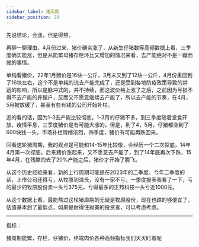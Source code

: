 ```yaml
---
sidebar_label: 猪周期
sidebar_position: 20
---
```


先说结论，会涨，但是得熬。

再聊一聊理由，4月份过来，猪价确实涨了，从新生仔猪数等高频数据上看，三季度确实能涨，但是从能繁母猪存栏环比又增加的情况来看，去产能绝对不是一蹴而就的事情。

单纯看猪价，22年1月猪价是16块一公斤，3月末又到了12块一公斤，4月份重回到了16块左右，这个不是单纯的说去产能完成了，还是受到各地防疫政策导致的禁运的影响，所以是脉冲式的，并不持续，而这波价格上涨了之后，之前因为亏损不得不去产能的养殖户，反而又不愿意继续去产能了，所以去产能的节奏，在4月，5月被放缓了，甚至有些有钱的公司开始补栏。

近的看的话，因为1-3去产能比较彻底，1-3月的仔猪不多，到三季度随着堂食开放，疫情平息，三季度猪价是有可能大涨的。但是，到了4，5月，仔猪都涨到了600块钱一头，市场补栏情绪浓烈，四季度，猪价有可能再跌回来。

回看这轮猪周期，我的观点是可能和14-15年比较像，会经历一个二次探底，14年4月第一次探底，后来猪价涨起来，又不愿意去产能了，到了14年底再次下跌，15年4月，在残酷的去了20%产能之后，猪价才开始了腾飞。

从这个历史经验来看，新的上行周期可能是在2023年的二季度。今年二季度的话，上市公司还得亏，从牧原到温氏，没有一家不亏，一季度报表我看了一下，亏的最少的牧原股份卖一头亏375元，亏得最多的正邦科技一头亏近1000元。

从这个数据上看，最能熬过这轮猪周期的无疑是牧原股份，现在也跌的够便宜了，估值基本到了最低点，如果是耐得住寂寞的投资者，可以考虑考虑。

---

指标：

猪周期能繁，存栏，仔猪价，终端肉价各种高频指标我们天天盯着呢